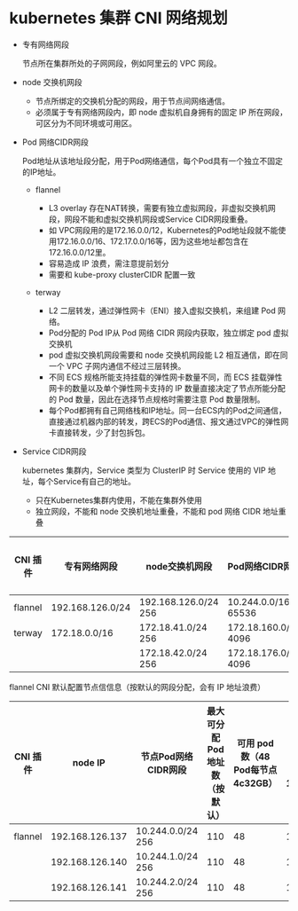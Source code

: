 # kubernetes 集群 CNI 网络规划


- 专有网络网段 

  节点所在集群所处的子网网段，例如阿里云的 VPC 网段。

- node 交换机网段

  - 节点所绑定的交换机分配的网段，用于节点间网络通信。
  - 必须属于专有网络网段内，即 node 虚拟机自身拥有的固定 IP 所在网段，可区分为不同环境或可用区。

- Pod 网络CIDR网段

  Pod地址从该地址段分配，用于Pod网络通信，每个Pod具有一个独立不固定的IP地址。
  
  - flannel
    - L3 overlay 存在NAT转换，需要有独立虚拟网段，非虚拟交换机网段，网段不能和虚拟交换机网段或Service CIDR网段重叠。
    - 如 VPC网段用的是172.16.0.0/12，Kubernetes的Pod地址段就不能使用172.16.0.0/16、172.17.0.0/16等，因为这些地址都包含在172.16.0.0/12里。
    - 容易造成 IP 浪费，需注意提前划分
    - 需要和 kube-proxy clusterCIDR 配置一致
  
  - terway
    - L2 二层转发，通过弹性网卡（ENI）接入虚拟交换机，来组建 Pod 网络。
    - Pod分配的 Pod IP从 Pod 网络 CIDR 网段内获取，独立绑定 pod 虚拟交换机
    - pod 虚拟交换机网段需要和 node 交换机网段能 L2 相互通信，即在同一个 VPC 子网内通信不经过三层转换。
    - 不同 ECS 规格所能支持挂载的弹性网卡数量不同，而 ECS 挂载弹性网卡的数量以及单个弹性网卡支持的 IP 数量直接决定了节点所能分配的 Pod 数量，因此在选择节点规格时需要注意 Pod 数量限制。
    - 每个Pod都拥有自己网络栈和IP地址。同一台ECS内的Pod之间通信，直接通过机器内部的转发，跨ECS的Pod通信、报文通过VPC的弹性网卡直接转发，少了封包拆包。
    
  
- Service CIDR网段
  
  kubernetes 集群内，Service 类型为 ClusterIP 时 Service 使用的 VIP 地址，每个Service有自己的地址。
  
  - 只在Kubernetes集群内使用，不能在集群外使用
  - 独立网段，不能和 node 交换机地址重叠，不能和 pod 网络 CIDR 地址重叠



| CNI 插件 | 专有网络网段         | node交换机网段         | Pod网络CIDR网段        | Service CIDR网段     | 最大可分配Pod地址数 | 可用节点数（48 Pod每节点 4c32GB） | 可用节点数（143 Pod每节点 16c128GB）  | 微服务数量 |
|---------|--------------------|----------------------|-----------------------|---------------------|------------------|-------------------------------|-----------------------------------|-----------|
| flannel | 192.168.126.0/24   | 192.168.126.0/24 256 | 10.244.0.0/16  65536  | 10.96.0.0/12   209w | 65536            |   1365                        | 512                               |  209w     |
| terway  | 172.18.0.0/16      | 172.18.41.0/24   256 | 172.18.160.0/20  4096 | 172.23.0.0/20  4096 | 4096             |   85                          | 28                                |  4096     |
|         |                    | 172.18.42.0/24   256 | 172.18.176.0/20  4096 |                     | 4096             |   85                          | 28                                |           |


flannel CNI 默认配置节点信信息（按默认的网段分配，会有 IP 地址浪费）

| CNI 插件 | node IP            | 节点Pod网络CIDR网段     | 最大可分配Pod地址数（按默认） | 可用 pod 数（48 Pod每节点 4c32GB） | 可用 pod 数（143 Pod每节点 16c128GB）  |
|---------|--------------------|-----------------------|--------------------------|---------------------------------|-------------------------------------|
| flannel | 192.168.126.137    | 10.244.0.0/24   256   | 110                      | 48                              |   143                               |
|         | 192.168.126.140    | 10.244.1.0/24   256   | 110                      | 48                              |   143                               |
|         | 192.168.126.141    | 10.244.2.0/24   256   | 110                      | 48                              |   143                               |

